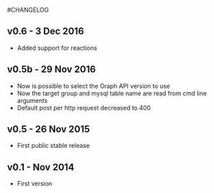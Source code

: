 #CHANGELOG

## v0.6 - 3 Dec 2016
  - Added support for reactions
  
## v0.5b - 29 Nov 2016
  - Now is possible to select the Graph API version to use
  - Now the target group and mysql table name are read from cmd line arguments
  - Default post per http request decreased to 400
  
## v0.5 - 26 Nov 2015
  - First public stable release
  
## v0.1 - Nov 2014
  - First version
